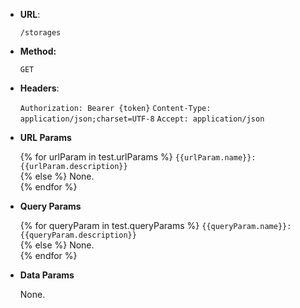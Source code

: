 * **URL**:

  `/storages`

* **Method:**

  `GET`

* **Headers**:

  `Authorization: Bearer {token}`
  `Content-Type: application/json;charset=UTF-8`
  `Accept: application/json`

* **URL Params**

  {% for urlParam in test.urlParams %}
  `{{urlParam.name}}: {{urlParam.description}}`  
  {% else %}
  None.  
  {% endfor %}

* **Query Params**

  {% for queryParam in test.queryParams %}
  `{{queryParam.name}}: {{queryParam.description}}`  
  {% else %}
  None.  
  {% endfor %}

* **Data Params**

  None.
